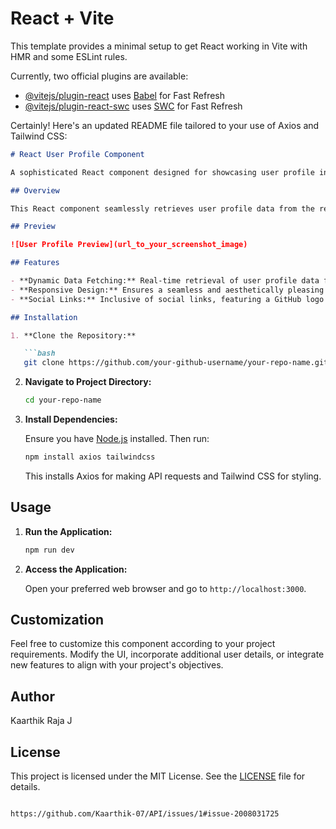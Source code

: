 # React + Vite

This template provides a minimal setup to get React working in Vite with HMR and some ESLint rules.

Currently, two official plugins are available:

- [@vitejs/plugin-react](https://github.com/vitejs/vite-plugin-react/blob/main/packages/plugin-react/README.md) uses [Babel](https://babeljs.io/) for Fast Refresh
- [@vitejs/plugin-react-swc](https://github.com/vitejs/vite-plugin-react-swc) uses [SWC](https://swc.rs/) for Fast Refresh


Certainly! Here's an updated README file tailored to your use of Axios and Tailwind CSS:

```markdown
# React User Profile Component

A sophisticated React component designed for showcasing user profile information with a modern and visually appealing interface.

## Overview

This React component seamlessly retrieves user profile data from the renowned [Random User Generator API](https://randomuser.me/) and elegantly presents it. The component includes essential user details such as name, location, profile picture, and convenient social links.

## Preview

![User Profile Preview](url_to_your_screenshot_image)

## Features

- **Dynamic Data Fetching:** Real-time retrieval of user profile data for an up-to-date and dynamic user experience.
- **Responsive Design:** Ensures a seamless and aesthetically pleasing display across various devices.
- **Social Links:** Inclusive of social links, featuring a GitHub logo that conveniently redirects to your GitHub profile.

## Installation

1. **Clone the Repository:**

   ```bash
   git clone https://github.com/your-github-username/your-repo-name.git
   ```

2. **Navigate to Project Directory:**

   ```bash
   cd your-repo-name
   ```

3. **Install Dependencies:**

   Ensure you have [Node.js](https://nodejs.org/) installed. Then run:

   ```bash
   npm install axios tailwindcss
   ```

   This installs Axios for making API requests and Tailwind CSS for styling.

## Usage

1. **Run the Application:**

   ```bash
   npm run dev
   ```

2. **Access the Application:**

   Open your preferred web browser and go to `http://localhost:3000`.

## Customization

Feel free to customize this component according to your project requirements. Modify the UI, incorporate additional user details, or integrate new features to align with your project's objectives.

## Author

Kaarthik Raja J

## License

This project is licensed under the MIT License. See the [LICENSE](LICENSE) file for details.
```

https://github.com/Kaarthik-07/API/issues/1#issue-2008031725
